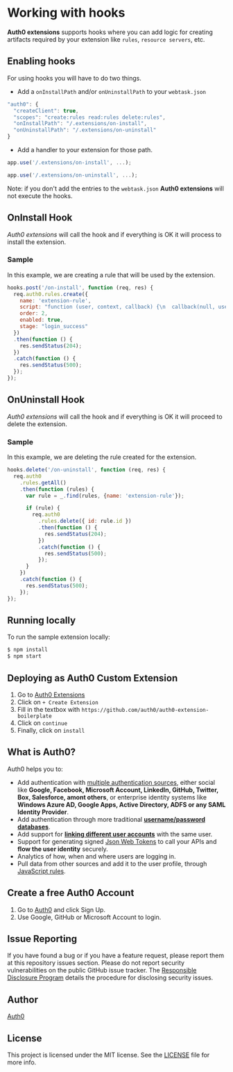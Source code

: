 # Working with hooks

**Auth0 extensions** supports hooks where you can add logic for creating artifacts required by your extension like `rules`, `resource servers`, etc.

## Enabling hooks

For using hooks you will have to do two things.  

- Add a `onInstallPath` and/or `onUninstallPath` to your `webtask.json`

```javascript
"auth0": {
  "createClient": true,
  "scopes": "create:rules read:rules delete:rules",
  "onInstallPath": "/.extensions/on-install",
  "onUninstallPath": "/.extensions/on-uninstall"
}
```

- Add a handler to your extension for those path.

```javascript
app.use('/.extensions/on-install', ...);

app.use('/.extensions/on-uninstall', ...);
```

Note: if you don't add the entries to the `webtask.json` **Auth0 extensions** will not execute the hooks.

## OnInstall Hook

*Auth0 extensions* will call the hook and if everything is OK it will process to install the extension.

### Sample

In this example, we are creating a rule that will be used by the extension.

```javascript
hooks.post('/on-install', function (req, res) {
  req.auth0.rules.create({
    name: 'extension-rule',
    script: "function (user, context, callback) {\n  callback(null, user, context);\n}",
    order: 2,
    enabled: true,
    stage: "login_success"
  })
  .then(function () {
    res.sendStatus(204);
  })
  .catch(function () {
    res.sendStatus(500);
  });
});
```

## OnUninstall Hook 

*Auth0 extensions* will call the hook and if everything is OK it will proceed to delete the extension.

### Sample

In this example, we are deleting the rule created for the extension.

```javascript
hooks.delete('/on-uninstall', function (req, res) {
  req.auth0
    .rules.getAll()
    .then(function (rules) {
      var rule = _.find(rules, {name: 'extension-rule'});

      if (rule) {
        req.auth0
          .rules.delete({ id: rule.id })
          .then(function () {
            res.sendStatus(204);
          })
          .catch(function () {
            res.sendStatus(500);
          });
      }
    })
    .catch(function () {
      res.sendStatus(500);
    });
});
```

## Running locally

To run the sample extension locally:

```bash
$ npm install
$ npm start
```

## Deploying as Auth0 Custom Extension

1. Go to [Auth0 Extensions](https://manage.auth0.com/#/extensions)
2. Click on `+ Create Extension`
3. Fill in the textbox with `https://github.com/auth0/auth0-extension-boilerplate`
4. Click on `continue`
5. Finally, click on `install`

## What is Auth0?

Auth0 helps you to:

* Add authentication with [multiple authentication sources](https://docs.auth0.com/identityproviders), either social like **Google, Facebook, Microsoft Account, LinkedIn, GitHub, Twitter, Box, Salesforce, amont others**, or enterprise identity systems like **Windows Azure AD, Google Apps, Active Directory, ADFS or any SAML Identity Provider**.
* Add authentication through more traditional **[username/password databases](https://docs.auth0.com/mysql-connection-tutorial)**.
* Add support for **[linking different user accounts](https://docs.auth0.com/link-accounts)** with the same user.
* Support for generating signed [Json Web Tokens](https://docs.auth0.com/jwt) to call your APIs and **flow the user identity** securely.
* Analytics of how, when and where users are logging in.
* Pull data from other sources and add it to the user profile, through [JavaScript rules](https://docs.auth0.com/rules).

## Create a free Auth0 Account

1. Go to [Auth0](https://auth0.com/signup) and click Sign Up.
2. Use Google, GitHub or Microsoft Account to login.

## Issue Reporting

If you have found a bug or if you have a feature request, please report them at this repository issues section. Please do not report security vulnerabilities on the public GitHub issue tracker. The [Responsible Disclosure Program](https://auth0.com/whitehat) details the procedure for disclosing security issues.

## Author

[Auth0](auth0.com)

## License

This project is licensed under the MIT license. See the [LICENSE](LICENSE) file for more info.
